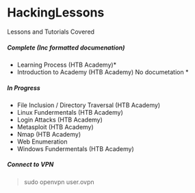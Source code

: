 # HackingLessons
Lessons and Tutorials Covered

##### Complete (Inc formatted documenation)
* Learning Process (HTB Academy)*
* Introduction to Academy (HTB Academy)
No documetation *

##### In Progress
* File Inclusion / Directory Traversal (HTB Academy)
* Linux Fundermentals (HTB Academy)
* Login Attacks (HTB Academy)
* Metasploit (HTB Academy)
* Nmap (HTB Academy)
* Web Enumeration
* Windows Fundermentals (HTB Academy)



##### Connect to VPN
> sudo openvpn user.ovpn
